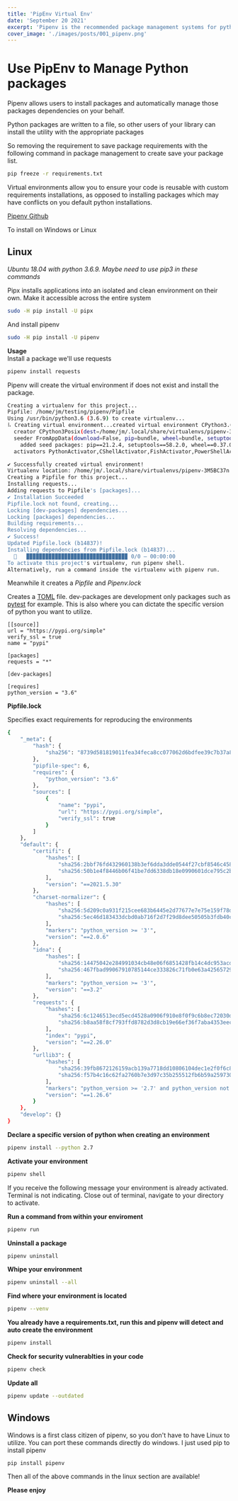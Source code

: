 ```yaml
---
title: 'PipEnv Virtual Env'
date: 'September 20 2021'
excerpt: 'Pipenv is the recommended package management systems for python.'
cover_image: './images/posts/001_pipenv.png'
---
```


# Use PipEnv to Manage Python packages

Pipenv allows users to install packages and automatically manage those packages dependencies on your behalf.

Python packages are written to a file, so other users of your library can install the utility with the appropriate packages

So removing the requirement to save package requirements with the following command in package management to create save your package list. 
 
```bash
pip freeze -r requirements.txt
````

Virtual environments allow you to ensure your code is reusable with custom requirements installations, as opposed to installing packages which may have conflicts on you default python installations.

[Pipenv Github](https://github.com/pypa/pipenv)

To install on Windows or Linux

## Linux 

*Ubuntu 18.04 with python 3.6.9. Maybe need to use pip3 in these commands*

 Pipx installs applications into an isolated and clean environment on their own. Make it accessible across the entire system

```bash
sudo -H pip install -U pipx
```

And install pipenv

```bash
sudo -H pip install -U pipenv
```

**Usage**  
Install a package we'll use requests

```bash
pipenv install requests
```

Pipenv will create the virtual environment if does not exist and install the package.

```bash
Creating a virtualenv for this project...
Pipfile: /home/jm/testing/pipenv/Pipfile
Using /usr/bin/python3.6 (3.6.9) to create virtualenv...
⠧ Creating virtual environment...created virtual environment CPython3.6.9.final.0-64 in 429ms
  creator CPython3Posix(dest=/home/jm/.local/share/virtualenvs/pipenv-3M5BC37n, clear=False, no_vcs_ignore=False, global=False)
  seeder FromAppData(download=False, pip=bundle, wheel=bundle, setuptools=bundle, via=copy, app_data_dir=/home/jm/.local/share/virtualenv)
    added seed packages: pip==21.2.4, setuptools==58.2.0, wheel==0.37.0
  activators PythonActivator,CShellActivator,FishActivator,PowerShellActivator,BashActivator

✔ Successfully created virtual environment! 
Virtualenv location: /home/jm/.local/share/virtualenvs/pipenv-3M5BC37n
Creating a Pipfile for this project...
Installing requests...
Adding requests to Pipfile's [packages]...
✔ Installation Succeeded 
Pipfile.lock not found, creating...
Locking [dev-packages] dependencies...
Locking [packages] dependencies...
Building requirements...
Resolving dependencies...
✔ Success! 
Updated Pipfile.lock (b14837)!
Installing dependencies from Pipfile.lock (b14837)...
  🐍   ▉▉▉▉▉▉▉▉▉▉▉▉▉▉▉▉▉▉▉▉▉▉▉▉▉▉▉▉▉▉▉▉ 0/0 — 00:00:00
To activate this project's virtualenv, run pipenv shell.
Alternatively, run a command inside the virtualenv with pipenv run.
```

Meanwhile it creates a *Pipfile* and *Pipenv.lock*

Creates a [TOML](https://toml.io/en/) file. dev-packages are development only packages such as [pytest](https://docs.pytest.org/en/6.2.x/) for example.  This is also where you can dictate the specific version of python you want to utilize.  
  
```
[[source]]
url = "https://pypi.org/simple"
verify_ssl = true
name = "pypi"

[packages]
requests = "*"

[dev-packages]

[requires]
python_version = "3.6"
```

**Pipfile.lock**

Specifies exact requirements for reproducing the environments

```bash
{
    "_meta": {
        "hash": {
            "sha256": "8739d581819011fea34feca8cc077062d6bdfee39c7b37a8ed48c5e0a8b14837"
        },
        "pipfile-spec": 6,
        "requires": {
            "python_version": "3.6"
        },
        "sources": [
            {
                "name": "pypi",
                "url": "https://pypi.org/simple",
                "verify_ssl": true
            }
        ]
    },
    "default": {
        "certifi": {
            "hashes": [
                "sha256:2bbf76fd432960138b3ef6dda3dde0544f27cbf8546c458e60baf371917ba9ee",
                "sha256:50b1e4f8446b06f41be7dd6338db18e0990601dce795c2b1686458aa7e8fa7d8"
            ],
            "version": "==2021.5.30"
        },
        "charset-normalizer": {
            "hashes": [
                "sha256:5d209c0a931f215cee683b6445e2d77677e7e75e159f78def0db09d68fafcaa6",
                "sha256:5ec46d183433dcbd0ab716f2d7f29d8dee50505b3fdb40c6b985c7c4f5a3591f"
            ],
            "markers": "python_version >= '3'",
            "version": "==2.0.6"
        },
        "idna": {
            "hashes": [
                "sha256:14475042e284991034cb48e06f6851428fb14c4dc953acd9be9a5e95c7b6dd7a",
                "sha256:467fbad99067910785144ce333826c71fb0e63a425657295239737f7ecd125f3"
            ],
            "markers": "python_version >= '3'",
            "version": "==3.2"
        },
        "requests": {
            "hashes": [
                "sha256:6c1246513ecd5ecd4528a0906f910e8f0f9c6b8ec72030dc9fd154dc1a6efd24",
                "sha256:b8aa58f8cf793ffd8782d3d8cb19e66ef36f7aba4353eec859e74678b01b07a7"
            ],
            "index": "pypi",
            "version": "==2.26.0"
        },
        "urllib3": {
            "hashes": [
                "sha256:39fb8672126159acb139a7718dd10806104dec1e2f0f6c88aab05d17df10c8d4",
                "sha256:f57b4c16c62fa2760b7e3d97c35b255512fb6b59a259730f36ba32ce9f8e342f"
            ],
            "markers": "python_version >= '2.7' and python_version not in '3.0, 3.1, 3.2, 3.3, 3.4' and python_version < '4'",
            "version": "==1.26.6"
        }
    },
    "develop": {}
}
```

**Declare a specific version of python when creating an environment**

```bash
pipenv install --python 2.7
```

**Activate your environment**

```bash
pipenv shell
```

If you receive the following message your environment is already activated. Terminal is not indicating. Close out of terminal, navigate to your directory to activate. 

**Run a command from within your enviroment**

```bash
pipenv run
```

**Uninstall a package**

```bash
pipenv uninstall
```

**Whipe your environment**
```bash
pipenv uninstall --all
```

**Find where your environment is located**
```bash
pipenv --venv
```

**You already have a requirements.txt, run this and pipenv will detect and auto create the environment**

```bash
pipenv install
```

**Check for security vulnerablties in your code**
```bash
pipenv check
```

**Update all**
```bash
pipenv update --outdated
```

## Windows

Windows is a first class citizen of pipenv, so you don't have to have Linux to utilize. You can port these commands directly do windows.  I just used pip to install pipenv

```bash
pip install pipenv
```
Then all of the above commands in the linux section are available!

**Please enjoy**


 
